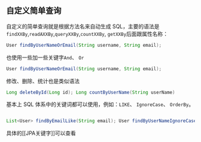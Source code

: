 ## 自定义简单查询

自定义的简单查询就是根据方法名来自动生成 SQL，主要的语法是`findXXBy`,`readAXXBy`,`queryXXBy`,`countXXBy`, `getXXBy`后面跟属性名称：
```java
User findByUserNameOrEmail(String username, String email);
```

也使用一些加一些关键字`And`、 `Or`
```java
User findByUserNameOrEmail(String username, String email);
```

修改、删除、统计也是类似语法

```java
Long deleteById(Long id); Long countByUserName(String userName)

```

基本上 SQL 体系中的关键词都可以使用，例如：`LIKE`、 `IgnoreCase`、 `OrderBy`。

```java

List<User> findByEmailLike(String email); User findByUserNameIgnoreCase(String userName); List<User> findByUserNameOrderByEmailDesc(String email);

```

具体的[[JPA关键字]]可以查看